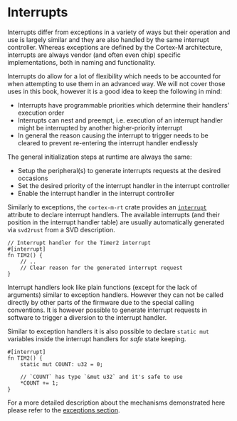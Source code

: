 # Interrupts

Interrupts differ from exceptions in a variety of ways but their operation and
use is largely similar and they are also handled by the same interrupt
controller. Whereas exceptions are defined by the Cortex-M architecture,
interrupts are always vendor (and often even chip) specific implementations,
both in naming and functionality.

Interrupts do allow for a lot of flexibility which needs to be accounted for
when attempting to use them in an advanced way. We will not cover those uses in
this book, however it is a good idea to keep the following in mind:

* Interrupts have programmable priorities which determine their handlers' execution order
* Interrupts can nest and preempt, i.e. execution of an interrupt handler might be interrupted by another higher-priority interrupt
* In general the reason causing the interrupt to trigger needs to be cleared to prevent re-entering the interrupt handler endlessly

The general initialization steps at runtime are always the same:
* Setup the peripheral(s) to generate interrupts requests at the desired occasions
* Set the desired priority of the interrupt handler in the interrupt controller
* Enable the interrupt handler in the interrupt controller

Similarly to exceptions, the `cortex-m-rt` crate provides an [`interrupt`]
attribute to declare interrupt handlers. The available interrupts (and
their position in the interrupt handler table) are usually automatically
generated via `svd2rust` from a SVD description.

[`interrupt`]: https://docs.rs/cortex-m-rt-macros/0.1.5/cortex_m_rt_macros/attr.interrupt.html

``` rust,ignore
// Interrupt handler for the Timer2 interrupt
#[interrupt]
fn TIM2() {
    // ..
    // Clear reason for the generated interrupt request
}
```

Interrupt handlers look like plain functions (except for the lack of arguments)
similar to exception handlers. However they can not be called directly by other
parts of the firmware due to the special calling conventions. It is however
possible to generate interrupt requests in software to trigger a diversion to
the interrupt handler.

Similar to exception handlers it is also possible to declare `static mut`
variables inside the interrupt handlers for *safe* state keeping.

``` rust,ignore
#[interrupt]
fn TIM2() {
    static mut COUNT: u32 = 0;

    // `COUNT` has type `&mut u32` and it's safe to use
    *COUNT += 1;
}
```

For a more detailed description about the mechanisms demonstrated here please
refer to the [exceptions section].

[exceptions section]: ./exceptions.md
